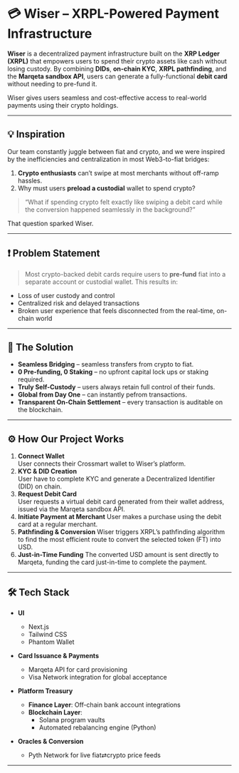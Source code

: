 # 💳 Wiser – XRPL-Powered Payment Infrastructure

**Wiser** is a decentralized payment infrastructure built on the **XRP Ledger (XRPL)** that empowers users to spend their crypto assets like cash without losing custody. By combining **DIDs**, **on-chain KYC**, **XRPL pathfinding**, and the **Marqeta sandbox API**, users can generate a fully-functional **debit card** without needing to pre-fund it.

Wiser gives users seamless and cost-effective access to real-world payments using their crypto holdings.

---

## 💡 Inspiration

Our team constantly juggle between fiat and crypto, and we were inspired by the inefficiencies and centralization in most Web3-to-fiat bridges:

1. **Crypto enthusiasts** can’t swipe at most merchants without off-ramp hassles.  
2. Why must users **preload a custodial** wallet to spend crypto?  

> “What if spending crypto felt exactly like swiping a debit card while the conversion happened seamlessly in the background?”  

That question sparked Wiser.

---

## ❗ Problem Statement

> Most crypto-backed debit cards require users to **pre-fund** fiat into a separate account or custodial wallet. This results in:
- Loss of user custody and control
- Centralized risk and delayed transactions
- Broken user experience that feels disconnected from the real-time, on-chain world

---

## 🔑 The Solution

- **Seamless Bridging** – seamless transfers from crypto to fiat.  
- **0 Pre-funding, 0 Staking** – no upfront capital lock ups or staking required.  
- **Truly Self-Custody** – users always retain full control of their funds.  
- **Global from Day One** – can instantly pefrom transactions.  
- **Transparent On-Chain Settlement** – every transaction is auditable on the blockchain.    

---

## ⚙️ How Our Project Works

1. **Connect Wallet**  
   User connects their Crossmart wallet to Wiser’s platform.  
2. **KYC & DID Creation**  
   User have to complete KYC and generate a Decentralized Identifier (DID) on chain.  
3. **Request Debit Card**  
   User requests a virtual debit card generated from their wallet address, issued via the Marqeta sandbox API. 
4. **Initiate Payment at Merchant**
   User makes a purchase using the debit card at a regular merchant.
5. **Pathfinding & Conversion**
   Wiser triggers XRPL’s pathfinding algorithm to find the most efficient route to convert the selected token (FT) into USD.
6. **Just-in-Time Funding**
The converted USD amount is sent directly to Marqeta, funding the card just-in-time to complete the payment.

---

## 🛠 Tech Stack

- **UI**  
  - Next.js  
  - Tailwind CSS 
  - Phantom Wallet

- **Card Issuance & Payments**  
  - Marqeta API for card provisioning  
  - Visa Network integration for global acceptance

- **Platform Treasury**  
  - **Finance Layer**: Off-chain bank account integrations  
  - **Blockchain Layer**:  
    - Solana program vaults  
    - Automated rebalancing engine (Python)

- **Oracles & Conversion**  
  - Pyth Network for live fiat⇄crypto price feeds

---

